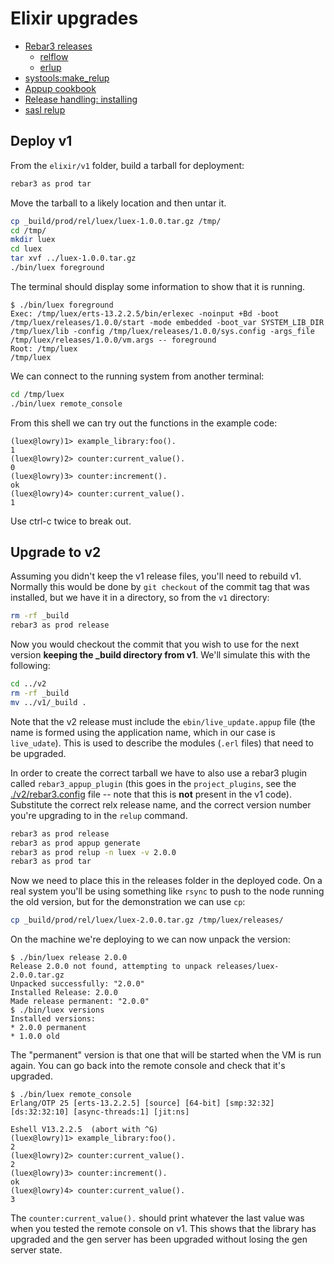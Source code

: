 # Elixir upgrades

* [Rebar3 releases](https://www.rebar3.org/docs/deployment/releases/)
  - [relflow](https://github.com/RJ/relflow/blob/master/README.md)
  - [erlup](https://github.com/soranoba/erlup)
* [systools:make_relup](https://www.erlang.org/doc/apps/sasl/systools#make_relup/3)
* [Appup cookbook](https://www.erlang.org/doc/system/appup_cookbook.html)
* [Release handling: installing](https://www.erlang.org/doc/system/release_handling#installing-a-release)
* [sasl relup](https://www.erlang.org/doc/apps/sasl/relup)


## Deploy v1

From the `elixir/v1` folder, build a tarball for deployment:

```bash
rebar3 as prod tar
```

Move the tarball to a likely location and then untar it.

```bash
cp _build/prod/rel/luex/luex-1.0.0.tar.gz /tmp/
cd /tmp/
mkdir luex
cd luex
tar xvf ../luex-1.0.0.tar.gz
./bin/luex foreground
```

The terminal should display some information to show that it is running.

    $ ./bin/luex foreground
    Exec: /tmp/luex/erts-13.2.2.5/bin/erlexec -noinput +Bd -boot /tmp/luex/releases/1.0.0/start -mode embedded -boot_var SYSTEM_LIB_DIR /tmp/luex/lib -config /tmp/luex/releases/1.0.0/sys.config -args_file /tmp/luex/releases/1.0.0/vm.args -- foreground
    Root: /tmp/luex
    /tmp/luex

We can connect to the running system from another terminal:

```bash
cd /tmp/luex
./bin/luex remote_console
```

From this shell we can try out the functions in the example code:

    (luex@lowry)1> example_library:foo().
    1
    (luex@lowry)2> counter:current_value().
    0
    (luex@lowry)3> counter:increment().
    ok
    (luex@lowry)4> counter:current_value().
    1

Use ctrl-c twice to break out.


## Upgrade to v2

Assuming you didn't keep the v1 release files, you'll need to rebuild v1. Normally this would be done by `git checkout` of the commit tag that was installed, but we have it in a directory, so from the `v1` directory:


```bash
rm -rf _build
rebar3 as prod release
```

Now you would checkout the commit that you wish to use for the next version **keeping the _build directory from v1**. We'll simulate this with the following:

```bash
cd ../v2
rm -rf _build
mv ../v1/_build .
```

Note that the v2 release must include the `ebin/live_update.appup` file (the name is formed using the application name, which in our case is `live_udate`). This is used to describe the modules (`.erl` files) that need to be upgraded.

In order to create the correct tarball we have to also use a rebar3 plugin called `rebar3_appup_plugin` (this goes in the `project_plugins`, see the [./v2/rebar3.config](./v2/rebar3.config) file -- note that this is **not** present in the v1 code). Substitute the correct relx release name, and the correct version number you're upgrading to in the `relup` command.

```bash
rebar3 as prod release
rebar3 as prod appup generate
rebar3 as prod relup -n luex -v 2.0.0
rebar3 as prod tar
```

Now we need to place this in the releases folder in the deployed code. On a real system you'll be using something like `rsync` to push to the node running the old version, but for the demonstration we can use `cp`:

```bash
cp _build/prod/rel/luex/luex-2.0.0.tar.gz /tmp/luex/releases/
```

On the machine we're deploying to we can now unpack the version:

    $ ./bin/luex release 2.0.0
    Release 2.0.0 not found, attempting to unpack releases/luex-2.0.0.tar.gz
    Unpacked successfully: "2.0.0"
    Installed Release: 2.0.0
    Made release permanent: "2.0.0"
    $ ./bin/luex versions
    Installed versions:
    * 2.0.0 permanent
    * 1.0.0 old

The "permanent" version is that one that will be started when the VM is run again. You can go back into the remote console and check that it's upgraded.

    $ ./bin/luex remote_console
    Erlang/OTP 25 [erts-13.2.2.5] [source] [64-bit] [smp:32:32] [ds:32:32:10] [async-threads:1] [jit:ns]

    Eshell V13.2.2.5  (abort with ^G)
    (luex@lowry)1> example_library:foo().
    2
    (luex@lowry)2> counter:current_value().
    2
    (luex@lowry)3> counter:increment().
    ok
    (luex@lowry)4> counter:current_value().
    3

The `counter:current_value().` should print whatever the last value was when you tested the remote console on v1. This shows that the library has upgraded and the gen server has been upgraded without losing the gen server state.
